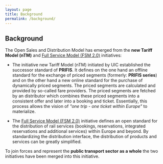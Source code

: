 ```yaml
---
layout: page
title: Background
permalink: /background/
---
```


## Background

The Open Sales and Distribution Model has emerged from the **new Tariff Model
(nTM)** and [Full Service Model (FSM 2.0)](https://tsga.eu/fsm) initiatives:

- The initiative new Tariff Model (nTM) initiated by UIC established the
  successor standard of **PRIFIS**. It defines on the one hand an offline
  standard for the exchange of priced segments (formerly: **PRIFIS series**) and
  on the other hand a new online standard for the purchase of dynamically priced
  segments. The priced segments are calculated and provided by so-called fare
  providers. The priced segments are fetched by an distributor which combines
  these priced segments into a consistent offer and later into a booking and
  ticket. Essentially, this process allows the vision of _"one trip - one ticket
  within Europe"_ to materialize.

- The [Full Service Model (FSM 2.0)](https://tsga.eu/fsm) initiative defines an
  open standard for the distribution of rail services (bookings, reservations,
  integrated reservations and additional services) within Europe and beyond. By
  standardizing the distribution interface, the distribution of products and
  services can be greatly simplified.

To join forces and represent the **public transport sector as a whole** the two
initiatives have been merged into this initiative.
